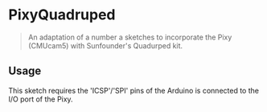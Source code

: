 # PixyQuadruped

> An adaptation of a number a sketches to incorporate the Pixy (CMUcam5) with Sunfounder's Quadurped kit. 

## Usage

This sketch requires the 'ICSP'/'SPI' pins of the Arduino is connected to the I/O port of the Pixy.
